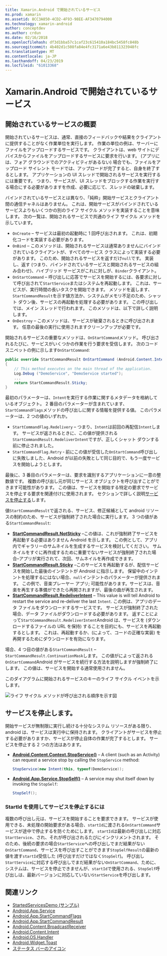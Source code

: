 ```yaml
---
title: Xamarin.Android で開始されているサービス
ms.prod: xamarin
ms.assetid: 8CC3A850-4CD2-4F93-98EE-AF3470794000
ms.technology: xamarin-android
author: conceptdev
ms.author: crdun
ms.date: 02/16/2018
ms.openlocfilehash: df3d1bba57c1caf23c615410a184bc5458fc848b
ms.sourcegitcommit: 4b402d1c508fa84e4fc3171a6e43b811323948fc
ms.translationtype: MT
ms.contentlocale: ja-JP
ms.lasthandoff: 04/23/2019
ms.locfileid: "61013368"
---
```

# <a name="started-services-with-xamarinandroid"></a>Xamarin.Android で開始されているサービス

## <a name="started-services-overview"></a>開始されているサービスの概要

開始されているサービスは、通常、直接のフィードバックや結果をクライアントに提供することがなく作業単位を実行します。 作業の単位の例は、サーバーにファイルをアップロードするサービスです。 クライアントは、web サイトにデバイスからファイルをアップロードするサービスに要求を行います。 (アプリには、フォア グラウンドでのアクティビティがあるない) 場合でも、ファイルをアップロード サイレント モードでは、アップロードが完了すると、自身を終了するとします。 アプリケーションの UI スレッドで開始されるサービスを実行するには重要です。 つまり、サービスが、UI スレッドをブロックする作業を実行する場合にする必要がありますを作成、必要に応じて、スレッドの破棄します。

バインドされているサービスとは異なり、「純粋」開始サービスとクライアント間の通信チャネルはありません。 これは、開始サービスがバインドされているサービスよりもいくつかの別のライフ サイクル メソッドを実装することを意味します。 次の一覧は、開始されるサービスで共通のライフ サイクル メソッドを示しています。

* `OnCreate` &ndash; サービスは最初の起動時に 1 回呼び出されます。 これは、初期化コードを実装する必要があります。
* `OnBind` &ndash; このメソッドは、開始されるサービスは通常ありませんにバインドされているクライアントが、すべてのサービス クラスによって実装する必要があります。 このため、開始されるサービスを返すだけ`null`です。 実装し、返す (つまり、バインドされているサービスと開始されるサービスの組み合わせ)、ハイブリッド サービスがこれに対しが、`Binder`クライアント。
* `OnStartCommand` &ndash; 呼び出しに応答でサービスを開始するには、各要求に対して呼び出されて`StartService`またはシステムを再起動します。 これは、サービスが、実行時間の長いタスクを開始できます。 メソッドを返します、`StartCommandResult`を示す値方法か、システムがメモリ不足のため、シャット ダウン後、サービスの再起動を処理する必要があります。 この呼び出しでは、メイン スレッドで行われます。 このメソッドは、以下で詳しく説明します。
* `OnDestroy` &ndash; このメソッドは、サービスが破棄されるときに呼び出されます。 任意の最後の実行に使用されますクリーンアップが必要です。

開始されるサービスの重要なメソッドは、`OnStartCommand`メソッド。 呼び出されるたびに、サービスがいくつかの作業を行う要求を受信します。 次のコード スニペットの例に示します`OnStartCommand`: 

```csharp
public override StartCommandResult OnStartCommand (Android.Content.Intent intent, StartCommandFlags flags, int startId)
{
    // This method executes on the main thread of the application.
    Log.Debug ("DemoService", "DemoService started");
    ...
    return StartCommandResult.Sticky;
}
```

最初のパラメーターは、`Intent`を実行する作業に関するメタデータを格納しているオブジェクト。 2 番目のパラメーターが含まれています、`StartCommandFlags`メソッドの呼び出しに関する情報を提供する値。 このパラメーターは、2 つの値のいずれか。

* `StartCommandFlag.Redelivery` &ndash; つまり、`Intent`は前回の再配信`Intent`します。 サービスが返されるときに、この値が提供される`StartCommandResult.RedeliverIntent`ですが、正しくシャット ダウンする前に停止されました。
* `StartCommandFlag.Retry` &dash; 前にこの値が受信した`OnStartCommand`呼び出しに失敗しました、Android が以前の失敗として同じ目的で、もう一度サービスを開始しようとします。
 
最後に、3 番目のパラメーターは、要求を識別するアプリケーションに一意の整数値です。 複数の呼び出し元が同じサービス オブジェクトを呼び出すことができます可能性があります。 この値は、サービスを開始する特定の要求でサービスを停止する要求を関連付けに使用されます。 セクションで詳しく説明[サービスを停止する](#Stopping_the_Service)します。 

値`StartCommandResult`で返される、サービス、修正候補として android リソースの制約のため、サービスが強制終了された場合に実行します。 3 つの値がある`StartCommandResult`:

* **[StartCommandResult.NotSticky](https://developer.xamarin.com/api/field/Android.App.StartCommandResult.NotSticky/)**  &ndash;この値は、これが強制終了サービスを再起動する必要はありません Android を示します。 この例として、アプリ内でギャラリーのサムネイルを生成するサービスを検討してください。 サムネイルをすぐに再作成するために重要でないサービスが強制終了された場合&ndash;アプリが実行されて、次回、サムネイルを再作成できます。
* **[StartCommandResult.Sticky](https://developer.xamarin.com/api/field/Android.App.StartCommandResult.Sticky/)**  &ndash;このサービスを再起動するが、配信サービスを開始した最後のインテントが Android に指示します。 保留中のインテントを処理するにはない場合、`null`インテントのパラメーターが提供されます。 この例で、音楽プレーヤー アプリ; 可能性があります。サービスは、音楽を再生する準備ができたら再開されますが、最後の曲が再生されます。 
* **[StartCommandResult.RedeliverIntent](https://developer.xamarin.com/api/field/Android.App.StartCommandResult.RedeliverIntent/)** &ndash; This value is will tell Android to restart the service and re-deliver the last `Intent`. この例は、アプリのデータ ファイルをダウンロードするサービスです。 サービスが強制終了された場合、データ ファイルがダウンロードする必要があります。 返すことによって`StartCommandResult.RedeliverIntent`Android は、サービスを (ダウンロードするファイルの URL を保持) することを目的にも、サービスを再起動するとします。 これは、再起動するか、(によって、コードの正確な実装) を再開するためにダウンロードを有効になります。

場合、4 つ目の値がある`StartCommandResult` &ndash; `StartCommandResult.ContinuationMask`します。 この値がによって返される`OnStartCommand`Android がサービスを続行する方法を説明しますが強制終了にします。 この値は、サービスを開始する通常使用されません。

このダイアグラムに開始されるサービスのキーのライフ サイクル イベントを示します。 

![ライフ サイクル メソッドが呼び出される順序を示す図](started-services-images/started-service-01.png "ライフ サイクル メソッドが呼び出される順序を示す図。")


<a name="Stopping_the_Service" />

## <a name="stopping-the-service"></a>サービスを停止します。

開始サービスが無制限に実行し続ける十分なシステム リソースがある限り、android は、サービスは実行中に保持されます。 クライアントがサービスを停止する必要がありますか、サービスが停止自体の作業が完了するとします。 サービスを停止する 2 つの方法はあります。 
 
* **[Android.Content.Context.StopService()](https://developer.xamarin.com/api/member/Android.Content.Context.StopService/p/Android.Content.Intent/)** &ndash; A client (such as an Activity) can request a service stop by calling the `StopService` method: 

    ```csharp
    StopService(new Intent(this, typeof(DemoService));
    ```

* **[Android.App.Service.StopSelf()](https://developer.xamarin.com/api/member/Android.App.Service.StopSelf()/)** &ndash; A service may shut itself down by invoking the `StopSelf`:

    ```csharp
    StopSelf();
    ```
    
### <a name="using-startid-to-stop-a-service"></a>StartId を使用してサービスを停止するには

複数の呼び出し元は、サービスを開始することを要求できます。 サービスが使用できる、未処理の開始要求がある場合、`startId`に渡される`OnStartCommand`サービスが途中で停止するを防ぐためにします。 `startId`は最新の呼び出しに対応`StartService`、され、それが呼び出されるたびにインクリメントされます。 そのため、後続の要求の場合`StartService`への呼び出しでまだ結果がない`OnStartCommand`、サービスを呼び出すことができます`StopSelfResult`の最新の値を渡す`startId`受信した (呼び出すだけではなく`StopSelf`)。 呼び出し`StartService`に対応する呼び出しでまだ結果がない`OnStartCommand`、ために、システムは、サービスを停止できませんが、`startId`で使用される、`StopSelf`呼び出しは、最新バージョンに対応していない`StartService`を呼び出します。


## <a name="related-links"></a>関連リンク

- [StartedServicesDemo (サンプル)](https://developer.xamarin.com/samples/monodroid/ApplicationFundamentals/ServiceSamples/StartedServicesDemo/)
- [Android.App.Service](https://developer.xamarin.com/api/type/Android.App.Service)
- [Android.App.StartCommandFlags](https://developer.xamarin.com/api/type/Android.App.StartCommandFlags)
- [Android.App.StartCommandResult](https://developer.xamarin.com/api/type/Android.App.StartCommandResult)
- [Android.Content.BroadcastReceiver](https://developer.xamarin.com/api/type/Android.Content.BroadcastReceiver/)
- [Android.Content.Intent](https://developer.xamarin.com/api/type/Android.Content.Intent)
- [Android.OS.Handler](https://developer.xamarin.com/api/type/Android.OS.Handler/)
- [Android.Widget.Toast](https://developer.xamarin.com/api/type/Android.Widget.Toast/)
- [ステータス バーのアイコン](https://developer.android.com/guide/practices/ui_guidelines/icon_design_status_bar.html)
